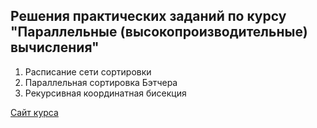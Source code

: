 Решения практических заданий по курсу "Параллельные (высокопроизводительные) вычисления"
-------------

1. Расписание сети сортировки
2. Параллельная сортировка Бэтчера
3. Рекурсивная координатная бисекция

[Сайт курса](https://moodle.cs.msu.ru/course/view.php?id=59)
